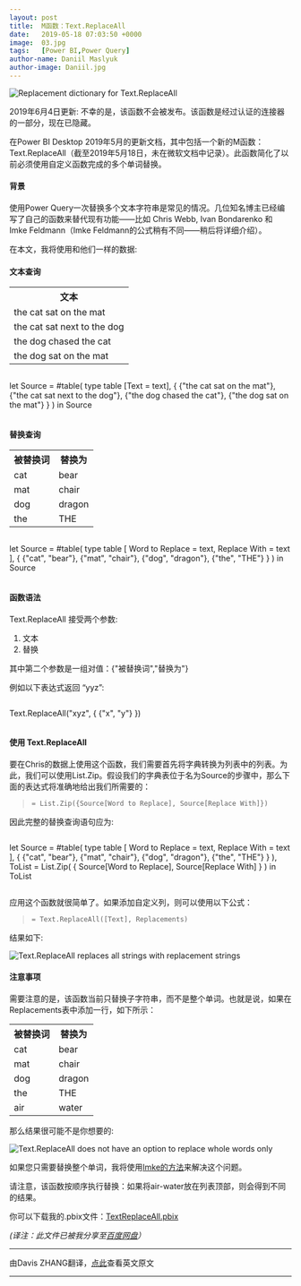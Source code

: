 ```yaml
---
layout: post
title:  M函数：Text.ReplaceAll
date:   2019-05-18 07:03:50 +0000
image:  03.jpg
tags:   [Power BI,Power Query]
author-name: Daniil Maslyuk
author-image: Daniil.jpg
---
```


![Replacement dictionary for Text.ReplaceAll](https://img-blog.csdnimg.cn/20191208153340999.png?x-oss-process=image/watermark,type_ZmFuZ3poZW5naGVpdGk,shadow_10,text_d3d3LmQtYmkudGVjaA==,size_16,color_FFFFFF,t_70)

2019年6月4日更新: 不幸的是，该函数不会被发布。该函数是经过认证的连接器的一部分，现在已隐藏。

在Power BI Desktop 2019年5月的更新文档，其中包括一个新的M函数：Text.ReplaceAll（截至2019年5月18日，未在微软文档中记录）。此函数简化了以前必须使用自定义函数完成的多个单词替换。


#### 背景

使用Power Query一次替换多个文本字符串是常见的情况。几位知名博主已经编写了自己的函数来替代现有功能——比如 Chris Webb, Ivan Bondarenko 和 Imke Feldmann（Imke Feldmann的公式稍有不同——稍后将详细介绍）。

在本文，我将使用和他们一样的数据:


#### 文本查询

<div class="table-container">
    <table>
        <tr><th>文本</th></tr>
        <tr><td>the cat sat on the mat</td></tr>
        <tr><td>the cat sat next to the dog</td></tr>
        <tr><td>the dog chased the cat</td></tr>
        <tr><td>the dog sat on the mat</td></tr>
    </table>
</div>

>```Python
let
    Source = #table(
        type table [Text = text],
        { 
            {"the cat sat on the mat"},
            {"the cat sat next to the dog"},
            {"the dog chased the cat"},
            {"the dog sat on the mat"} 
        }
    )
in
    Source
>```


#### 替换查询

<div class="table-container">
  <table>
    <tr><th>被替换词</th><th>替换为</th></tr>
    <tr><td>cat</td><td>bear</td></tr>
    <tr><td>mat</td><td>chair</td></tr>
    <tr><td>dog</td><td>dragon</td></tr>
    <tr><td>the</td><td>THE</td></tr>
  </table>
</div>

>```Python
let
    Source = #table(
        type table [
            Word to Replace = text,
            Replace With = text
        ],
        { 
            {"cat", "bear"},
            {"mat", "chair"},
            {"dog", "dragon"},
            {"the", "THE"} 
        }
    )
in
    Source
>```


#### 函数语法

Text.ReplaceAll 接受两个参数:

1. 文本
2. 替换

其中第二个参数是一组对值：{"被替换词","替换为"}

例如以下表达式返回 “yyz”:

>```Python
Text.ReplaceAll("xyz", { {"x", "y"} })
>```


#### 使用 Text.ReplaceAll

要在Chris的数据上使用这个函数，我们需要首先将字典转换为列表中的列表。为此，我们可以使用List.Zip。假设我们的字典表位于名为Source的步骤中，那么下面的表达式将准确地给出我们所需要的：

>```Python
>= List.Zip({Source[Word to Replace], Source[Replace With]})
>```

因此完整的替换查询语句应为:

>```Python
let
        Source = #table(
        type table [
            Word to Replace = text,
            Replace With = text
        ],
        { 
            {"cat", "bear"},
            {"mat", "chair"},
            {"dog", "dragon"},
            {"the", "THE"} 
        }
    ),
    ToList = List.Zip(
        { 
            Source[Word to Replace],
            Source[Replace With] 
        }
    )
in
    ToList
>```

应用这个函数就很简单了。如果添加自定义列，则可以使用以下公式：

>```Python
>= Text.ReplaceAll([Text], Replacements)
>```

结果如下:

![Text.ReplaceAll replaces all strings with replacement strings](https://img-blog.csdnimg.cn/20191208153435886.png?x-oss-process=image/watermark,type_ZmFuZ3poZW5naGVpdGk,shadow_10,text_d3d3LmQtYmkudGVjaA==,size_16,color_FFFFFF,t_70)


#### 注意事项

需要注意的是，该函数当前只替换子字符串，而不是整个单词。也就是说，如果在Replacements表中添加一行，如下所示：

<div class="table-container">
  <table>
    <tr><th>被替换词</th><th>替换为</th></tr>
    <tr><td>cat</td><td>bear</td></tr>
    <tr><td>mat</td><td>chair</td></tr>
    <tr><td>dog</td><td>dragon</td></tr>
    <tr><td>the</td><td>THE</td></tr>
    <tr><td>air</td><td>water</td></tr>
  </table>
</div>

那么结果很可能不是你想要的:

![Text.ReplaceAll does not have an option to replace whole words only](https://img-blog.csdnimg.cn/20191208153449672.png?x-oss-process=image/watermark,type_ZmFuZ3poZW5naGVpdGk,shadow_10,text_d3d3LmQtYmkudGVjaA==,size_16,color_FFFFFF,t_70)

如果您只需要替换整个单词，我将使用[Imke的方法](https://www.thebiccountant.com/2016/05/22/multiple-replacements-in-power-bi-and-power-query/)来解决这个问题。

请注意，该函数按顺序执行替换：如果将air-water放在列表顶部，则会得到不同的结果。

你可以下载我的.pbix文件：[TextReplaceAll.pbix](https://1drv.ms/u/s!Arstm99Oom00gdx_HrAm85o3brqjmw)

*(译注：此文件已被我分享至[百度网盘](https://pan.baidu.com/s/13bNaER-U4c4-V2MfKiqqOQ)）*

----------------------
由Davis ZHANG翻译，[点此](https://xxlbi.com/blog/text-replaceall/)查看英文原文

----------------------
